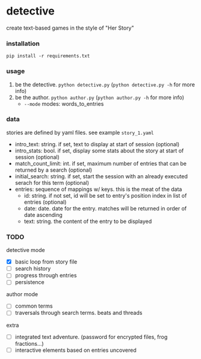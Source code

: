 # detective

create text-based games in the style of "Her Story"

### installation
`pip install -r requirements.txt`

### usage
1. be the detective. `python detective.py` (`python detective.py -h` for more info)
2. be the author. `python author.py` (`python author.py -h` for more info)
    * `--mode` modes: words_to_entries

### data
stories are defined by yaml files. see example `story_1.yaml`

* intro_text: string. if set, text to display at start of session (optional)
* intro_stats: bool. if set, display some stats about the story at start of session (optional)
* match_count_limit: int. if set, maximum number of entries that can be returned by a search (optional)
* initial_search: string. if set, start the session with an already executed serach for this term (optional)
* entries: sequence of mappings w/ keys. this is the meat of the data
    * id: string. if not set, id will be set to entry's position index in list of entries (optional)
    * date: date. date for the entry. matches will be returned in order of date ascending
    * text: string. the content of the entry to be displayed

### TODO
detective mode
- [x] basic loop from story file
- [ ] search history
- [ ] progress through entries
- [ ] persistence

author mode
- [ ] common terms
- [ ] traversals through search terms. beats and threads

extra
- [ ] integrated text adventure. (password for encrypted files, frog fractions...)
- [ ] interactive elements based on entries uncovered
